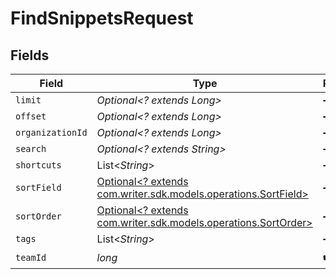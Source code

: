 # FindSnippetsRequest


## Fields

| Field                                                                                                  | Type                                                                                                   | Required                                                                                               | Description                                                                                            |
| ------------------------------------------------------------------------------------------------------ | ------------------------------------------------------------------------------------------------------ | ------------------------------------------------------------------------------------------------------ | ------------------------------------------------------------------------------------------------------ |
| `limit`                                                                                                | *Optional<? extends Long>*                                                                             | :heavy_minus_sign:                                                                                     | N/A                                                                                                    |
| `offset`                                                                                               | *Optional<? extends Long>*                                                                             | :heavy_minus_sign:                                                                                     | N/A                                                                                                    |
| `organizationId`                                                                                       | *Optional<? extends Long>*                                                                             | :heavy_minus_sign:                                                                                     | N/A                                                                                                    |
| `search`                                                                                               | *Optional<? extends String>*                                                                           | :heavy_minus_sign:                                                                                     | N/A                                                                                                    |
| `shortcuts`                                                                                            | List<*String*>                                                                                         | :heavy_minus_sign:                                                                                     | N/A                                                                                                    |
| `sortField`                                                                                            | [Optional<? extends com.writer.sdk.models.operations.SortField>](../../models/operations/SortField.md) | :heavy_minus_sign:                                                                                     | N/A                                                                                                    |
| `sortOrder`                                                                                            | [Optional<? extends com.writer.sdk.models.operations.SortOrder>](../../models/operations/SortOrder.md) | :heavy_minus_sign:                                                                                     | N/A                                                                                                    |
| `tags`                                                                                                 | List<*String*>                                                                                         | :heavy_minus_sign:                                                                                     | N/A                                                                                                    |
| `teamId`                                                                                               | *long*                                                                                                 | :heavy_check_mark:                                                                                     | N/A                                                                                                    |